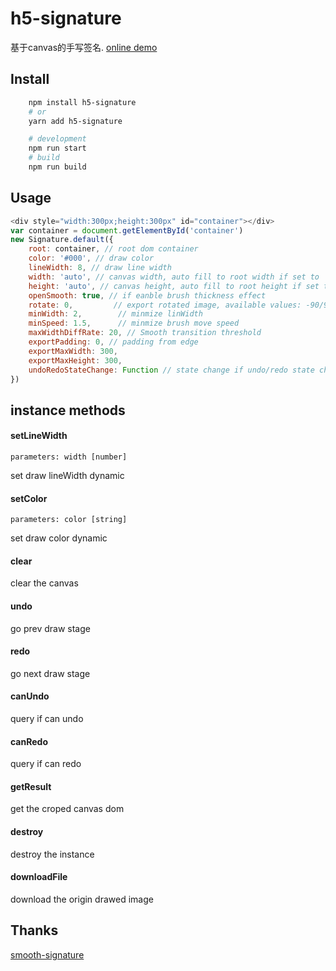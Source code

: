 # h5-signature
   基于canvas的手写签名. [online demo](https://semdy.github.io/h5-signature/demo/)

## Install
```bash
    npm install h5-signature
    # or
    yarn add h5-signature

    # development
    npm run start
    # build
    npm run build
```


## Usage

``` js
<div style="width:300px;height:300px" id="container"></div>
var container = document.getElementById('container')
new Signature.default({
    root: container, // root dom container
    color: '#000', // draw color
    lineWidth: 8, // draw line width
    width: 'auto', // canvas width, auto fill to root width if set to 'auto'
    height: 'auto', // canvas height, auto fill to root height if set to 'auto'
    openSmooth: true, // if eanble brush thickness effect
    rotate: 0,         // export rotated image, available values: -90/90/-180/180
    minWidth: 2,        // minmize linWidth
    minSpeed: 1.5,      // minmize brush move speed
    maxWidthDiffRate: 20, // Smooth transition threshold
    exportPadding: 0, // padding from edge
    exportMaxWidth: 300,
    exportMaxHeight: 300,
    undoRedoStateChange: Function // state change if undo/redo state changed
})
```

## instance methods

#### setLineWidth
    parameters: width [number]
set draw lineWidth dynamic
    
#### setColor
    parameters: color [string]
set draw color dynamic
    
#### clear
clear the canvas
    
#### undo
go prev draw stage
    
#### redo
go next draw stage
    
#### canUndo
query if can undo
    
#### canRedo
query if can redo
    
#### getResult
get the croped canvas dom
    
#### destroy
destroy the instance
    
#### downloadFile
download the origin drawed image
    
## Thanks
[smooth-signature](https://github.com/linjc/smooth-signature)
